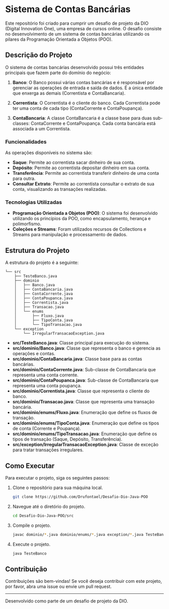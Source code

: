 # Sistema de Contas Bancárias

Este repositório foi criado para cumprir um desafio de projeto da DIO (Digital Innovation One), uma empresa de cursos online. O desafio consiste no desenvolvimento de um sistema de contas bancárias utilizando os pilares da Programação Orientada a Objetos (POO).

## Descrição do Projeto

O sistema de contas bancárias desenvolvido possui três entidades principais que fazem parte do domínio do negócio:

1. **Banco**: O Banco possui várias contas bancárias e é responsável por gerenciar as operações de entrada e saída de dados. É a única entidade que enxerga as demais (Correntista e ContaBancaria).

2. **Correntista**: O Correntista é o cliente do banco. Cada Correntista pode ter uma conta de cada tipo (ContaCorrente e ContaPoupança).

3. **ContaBancaria**: A classe ContaBancaria é a classe base para duas sub-classes: ContaCorrente e ContaPoupança. Cada conta bancária está associada a um Correntista.

### Funcionalidades

As operações disponíveis no sistema são:

- **Saque**: Permite ao correntista sacar dinheiro de sua conta.
- **Depósito**: Permite ao correntista depositar dinheiro em sua conta.
- **Transferência**: Permite ao correntista transferir dinheiro de uma conta para outra.
- **Consultar Extrato**: Permite ao correntista consultar o extrato de sua conta, visualizando as transações realizadas.

### Tecnologias Utilizadas

- **Programação Orientada a Objetos (POO)**: O sistema foi desenvolvido utilizando os princípios da POO, como encapsulamento, herança e polimorfismo.
- **Coleções e Streams**: Foram utilizados recursos de Collections e Streams para manipulação e processamento de dados.

## Estrutura do Projeto

A estrutura do projeto é a seguinte:

```
└── src
    ├── TesteBanco.java
    ├── dominio
    │   ├── Banco.java
    │   ├── ContaBancaria.java
    │   ├── ContaCorrente.java
    │   ├── ContaPoupanca.java
    │   ├── Correntista.java
    │   ├── Transacao.java
    │   └── enums
    │       ├── Fluxo.java
    │       ├── TipoConta.java
    │       └── TipoTransacao.java
    └── exception
        └── IrregularTransacaoException.java
```

- **src/TesteBanco.java**: Classe principal para execução do sistema.
- **src/dominio/Banco.java**: Classe que representa o banco e gerencia as operações e contas.
- **src/dominio/ContaBancaria.java**: Classe base para as contas bancárias.
- **src/dominio/ContaCorrente.java**: Sub-classe de ContaBancaria que representa uma conta corrente.
- **src/dominio/ContaPoupanca.java**: Sub-classe de ContaBancaria que representa uma conta poupança.
- **src/dominio/Correntista.java**: Classe que representa o cliente do banco.
- **src/dominio/Transacao.java**: Classe que representa uma transação bancária.
- **src/dominio/enums/Fluxo.java**: Enumeração que define os fluxos de transação.
- **src/dominio/enums/TipoConta.java**: Enumeração que define os tipos de conta (Corrente e Poupança).
- **src/dominio/enums/TipoTransacao.java**: Enumeração que define os tipos de transação (Saque, Depósito, Transferência).
- **src/exception/IrregularTransacaoException.java**: Classe de exceção para tratar transações irregulares.

## Como Executar

Para executar o projeto, siga os seguintes passos:

1. Clone o repositório para sua máquina local.
   ```bash
   git clone https://github.com/Drufontael/Desafio-Dio-Java-POO
   ```

2. Navegue até o diretório do projeto.
   ```bash
   cd Desafio-Dio-Java-POO/src
   ```

3. Compile o projeto.
   ```bash
   javac dominio/*.java dominio/enums/*.java exception/*.java TesteBanco.java
   ```

4. Execute o projeto.
   ```bash
   java TesteBanco
   ```

## Contribuição

Contribuições são bem-vindas! Se você deseja contribuir com este projeto, por favor, abra uma issue ou envie um pull request.



---

Desenvolvido como parte de um desafio de projeto da DIO.